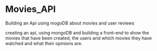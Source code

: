 # Movies_API
Building an Api using mogoDB about movies and user reviews

creating an api, using mongoDB and building a front-end to show the movies that have been created, the users and which movies they have watched and what their opinions are.
